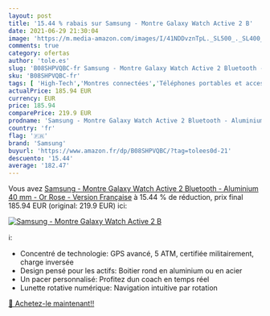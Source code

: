 ```yaml
---
layout: post
title: '15.44 % rabais sur Samsung - Montre Galaxy Watch Active 2 B'
date: 2021-06-29 21:30:04
image: 'https://m.media-amazon.com/images/I/41NDDvznTpL._SL500_._SL400_.jpg'
comments: true
category: ofertas
author: 'tole.es'
slug: 'B08SHPVQBC-fr Samsung - Montre Galaxy Watch Active 2 Bluetooth -...'
sku: 'B08SHPVQBC-fr'
tags: [ 'High-Tech','Montres connectées','Téléphones portables et accessoires','samsung', ]
actualPrice: 185.94 EUR
currency: EUR
price: 185.94
comparePrice: 219.9 EUR
prodname: 'Samsung - Montre Galaxy Watch Active 2 Bluetooth - Aluminium 40 mm - Or Rose - Version Française'
country: 'fr'
flag: '🇫🇷'
brand: 'Samsung'
buyurl: 'https://www.amazon.fr/dp/B08SHPVQBC/?tag=tolees0d-21'
descuento: '15.44'
average: '182.47'
---
```


Vous avez [Samsung - Montre Galaxy Watch Active 2 Bluetooth - Aluminium 40 mm - Or Rose - Version Française](https://www.amazon.fr/dp/B08SHPVQBC/?tag=tolees0d-21)  à  15.44 % de réduction, prix final  185.94 EUR (original: 219.9 EUR) ici:

[![Samsung - Montre Galaxy Watch Active 2 B](https://m.media-amazon.com/images/I/41NDDvznTpL._SL500_._SL400_.jpg)](https://www.amazon.fr/dp/B08SHPVQBC/?tag=tolees0d-21)

ℹ️:

- Concentré de technologie: GPS avancé, 5 ATM, certifiée militairement, charge inversée
- Design pensé pour les actifs: Boitier rond en aluminium ou en acier
- Un pacer personnalisé: Profitez dun coach en temps réel
- Lunette rotative numérique: Navigation intuitive par rotation

[🛒 Achetez-le maintenant!!](https://www.amazon.fr/dp/B08SHPVQBC/?tag=tolees0d-21)
